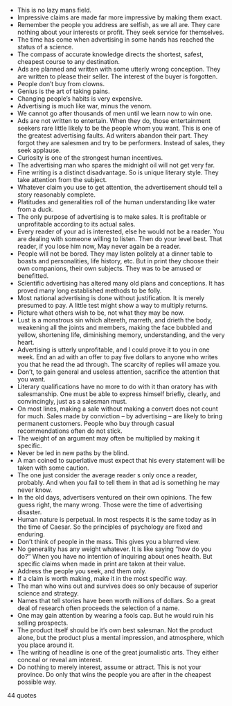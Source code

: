  - This is no lazy mans field.
 - Impressive claims are made far more impressive by making them exact.
 - Remember the people you address are selfish, as we all are. They care nothing about your interests or profit. They seek service for themselves.
 - The time has come when advertising in some hands has reached the status of a science.
 - The compass of accurate knowledge directs the shortest, safest, cheapest course to any destination.
 - Ads are planned and written with some utterly wrong conception. They are written to please their seller. The interest of the buyer is forgotten.
 - People don’t buy from clowns.
 - Genius is the art of taking pains.
 - Changing people’s habits is very expensive.
 - Advertising is much like war, minus the venom.
 - We cannot go after thousands of men until we learn now to win one.
 - Ads are not written to entertain. When they do, those entertainment seekers rare little likely to be the people whom you want. This is one of the greatest advertising faults. Ad writers abandon their part. They forgot they are salesmen and try to be performers. Instead of sales, they seek applause.
 - Curiosity is one of the strongest human incentives.
 - The advertising man who spares the midnight oil will not get very far.
 - Fine writing is a distinct disadvantage. So is unique literary style. They take attention from the subject.
 - Whatever claim you use to get attention, the advertisement should tell a story reasonably complete.
 - Platitudes and generalities roll of the human understanding like water from a duck.
 - The only purpose of advertising is to make sales. It is profitable or unprofitable according to its actual sales.
 - Every reader of your ad is interested, else he would not be a reader. You are dealing with someone willing to listen. Then do your level best. That reader, if you lose him now, May never again be a reader.
 - People will not be bored. They may listen politely at a dinner table to boasts and personalities, life history, etc. But in print they choose their own companions, their own subjects. They was to be amused or benefitted.
 - Scientific advertising has altered many old plans and conceptions. It has proved many long established methods to be folly.
 - Most national advertising is done without justification. It is merely presumed to pay. A little test might show a way to multiply returns.
 - Picture what others wish to be, not what they may be now.
 - Lust is a monstrous sin which altereth, marreth, and drieth the body, weakening all the joints and members, making the face bubbled and yellow, shortening life, diminishing memory, understanding, and the very heart.
 - Advertising is utterly unprofitable, and I could prove it to you in one week. End an ad with an offer to pay five dollars to anyone who writes you that he read the ad through. The scarcity of replies will amaze you.
 - Don’t, to gain general and useless attention, sacrifice the attention that you want.
 - Literary qualifications have no more to do with it than oratory has with salesmanship. One must be able to express himself briefly, clearly, and convincingly, just as a salesman must.
 - On most lines, making a sale without making a convert does not count for much. Sales made by conviction – by advertising – are likely to bring permanent customers. People who buy through casual recommendations often do not stick.
 - The weight of an argument may often be multiplied by making it specific.
 - Never be led in new paths by the blind.
 - A man coined to superlative must expect that his every statement will be taken with some caution.
 - The one just consider the average reader s only once a reader, probably. And when you fail to tell them in that ad is something he may never know.
 - In the old days, advertisers ventured on their own opinions. The few guess right, the many wrong. Those were the time of advertising disaster.
 - Human nature is perpetual. In most respects it is the same today as in the time of Caesar. So the principles of psychology are fixed and enduring.
 - Don’t think of people in the mass. This gives you a blurred view.
 - No generality has any weight whatever. It is like saying “how do you do?” When you have no intention of inquiring about ones health. But specific claims when made in print are taken at their value.
 - Address the people you seek, and them only.
 - If a claim is worth making, make it in the most specific way.
 - The man who wins out and survives does so only because of superior science and strategy.
 - Names that tell stories have been worth millions of dollars. So a great deal of research often proceeds the selection of a name.
 - One may gain attention by wearing a fools cap. But he would ruin his selling prospects.
 - The product itself should be it’s own best salesman. Not the product alone, but the product plus a mental impression, and atmosphere, which you place around it.
 - The writing of headline is one of the great journalistic arts. They either conceal or reveal am interest.
 - Do nothing to merely interest, assume or attract. This is not your province. Do only that wins the people you are after in the cheapest possible way.

44 quotes